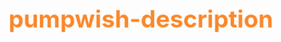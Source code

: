 # pumpwish-description
<html>
	<head>
		<title>Description</title>
		<style>
		p{
			color:green;
			font-size:150%;
			}
		h1{
			color:fb882b;
			font-size:300%;
			}
		
		
		</style>
	
	</head>
	
	<body style="background-color:powderblue;">
		<h1>Product Description</h1>
		<ul>
			<li style=font-size:35;>Product title</li>
				<p>Wish My Pump Magical Lantern</p>
			<li style=font-size:35;>Product overview: </li>
				<p>Get the fantastical experience of shaping your own life the way u want with any wish with the Wish My Pump Magical Lantern.</p>
			<li style=font-size:35;>Key features:</li>
				<p> •	Turns any wish into reality.<br/>
					•    Adjustable time limitations for wish<br/>
					•	Lantern durability up to 3 years.<br/>
				</p>
			<li style=font-size:35;>Technical Specifications:</li>
				<p> •	Dimension: 9” L x 5” W x 6” H<br/>
					•	Material: ABS plastic, metal<br/>
					•	Colour: Orange<br/>
					•	Weight: 1.3 lbs<br/>
				</p>
		</ul>
	</body>

</html>
